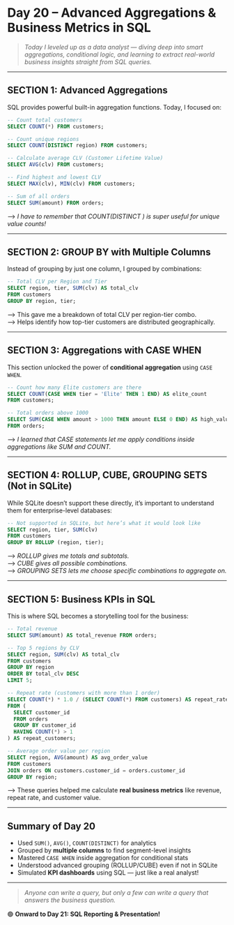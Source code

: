 # Day 20 – Advanced Aggregations & Business Metrics in SQL

> *Today I leveled up as a data analyst — diving deep into smart aggregations, conditional logic, and learning to extract real-world business insights straight from SQL queries.*

---

## SECTION 1: Advanced Aggregations

SQL provides powerful built-in aggregation functions. Today, I focused on:

```sql
-- Count total customers
SELECT COUNT(*) FROM customers;

-- Count unique regions
SELECT COUNT(DISTINCT region) FROM customers;

-- Calculate average CLV (Customer Lifetime Value)
SELECT AVG(clv) FROM customers;

-- Find highest and lowest CLV
SELECT MAX(clv), MIN(clv) FROM customers;

-- Sum of all orders
SELECT SUM(amount) FROM orders;
```

--> *I have to remember that COUNT(DISTINCT ) is super useful for unique value counts!*

---

## SECTION 2: GROUP BY with Multiple Columns

Instead of grouping by just one column, I grouped by combinations:

```sql
-- Total CLV per Region and Tier
SELECT region, tier, SUM(clv) AS total_clv
FROM customers
GROUP BY region, tier;
```

--> This gave me a breakdown of total CLV per region-tier combo.  
--> Helps identify how top-tier customers are distributed geographically.

---

## SECTION 3: Aggregations with CASE WHEN

This section unlocked the power of **conditional aggregation** using `CASE WHEN`.

```sql
-- Count how many Elite customers are there
SELECT COUNT(CASE WHEN tier = 'Elite' THEN 1 END) AS elite_count
FROM customers;

-- Total orders above 1000
SELECT SUM(CASE WHEN amount > 1000 THEN amount ELSE 0 END) AS high_value_orders
FROM orders;
```

--> *I learned that CASE statements let me apply conditions inside aggregations like SUM and COUNT.*

---

## SECTION 4: ROLLUP, CUBE, GROUPING SETS (Not in SQLite)

While SQLite doesn’t support these directly, it’s important to understand them for enterprise-level databases:

```sql
-- Not supported in SQLite, but here’s what it would look like
SELECT region, tier, SUM(clv)
FROM customers
GROUP BY ROLLUP (region, tier);
```

--> *ROLLUP gives me totals and subtotals.*  
--> *CUBE gives all possible combinations.*  
--> *GROUPING SETS lets me choose specific combinations to aggregate on.*

---

## SECTION 5: Business KPIs in SQL

This is where SQL becomes a storytelling tool for the business:

```sql
-- Total revenue
SELECT SUM(amount) AS total_revenue FROM orders;

-- Top 5 regions by CLV
SELECT region, SUM(clv) AS total_clv
FROM customers
GROUP BY region
ORDER BY total_clv DESC
LIMIT 5;

-- Repeat rate (customers with more than 1 order)
SELECT COUNT(*) * 1.0 / (SELECT COUNT(*) FROM customers) AS repeat_rate
FROM (
  SELECT customer_id
  FROM orders
  GROUP BY customer_id
  HAVING COUNT(*) > 1
) AS repeat_customers;

-- Average order value per region
SELECT region, AVG(amount) AS avg_order_value
FROM customers
JOIN orders ON customers.customer_id = orders.customer_id
GROUP BY region;
```

--> These queries helped me calculate **real business metrics** like revenue, repeat rate, and customer value.

---

## Summary of Day 20

- Used `SUM()`, `AVG()`, `COUNT(DISTINCT)` for analytics
- Grouped by **multiple columns** to find segment-level insights
- Mastered `CASE WHEN` inside aggregation for conditional stats
- Understood advanced grouping (ROLLUP/CUBE) even if not in SQLite
- Simulated **KPI dashboards** using SQL — just like a real analyst!

---

> *Anyone can write a query, but only a few can write a query that answers the business question.*

🟢 **Onward to Day 21: SQL Reporting & Presentation!**

